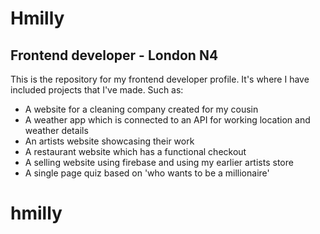 
# Hmilly

## Frontend developer - London N4
This is the repository for my frontend developer profile.
It's where I have included projects that I've made.
Such as:

- A website for a cleaning company created for my cousin
- A weather app which is connected to an API for working location and weather details
- An artists website showcasing their work
- A restaurant website which has a functional checkout
- A selling website using firebase and using my earlier artists store
- A single page quiz based on 'who wants to be a millionaire'

# hmilly
